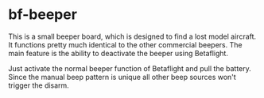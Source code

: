 # bf-beeper

This is a small beeper board, which is designed to find a lost model aircraft.
It functions pretty much identical to the other commercial beepers.
The main feature is the ability to deactivate the beeper using Betaflight.

Just activate the normal beeper function of Betaflight and pull the battery.
Since the manual beep pattern is unique all other beep sources won't trigger the disarm.
